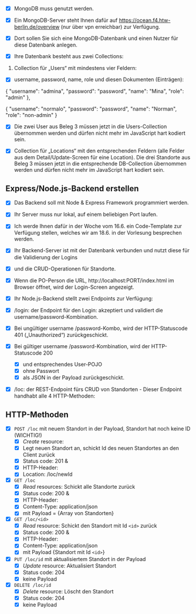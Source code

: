 - [X] MongoDB muss genutzt werden.
- [X] Ein MongoDB-Server steht Ihnen dafür auf https://ocean.f4.htw-berlin.de/overview (nur über vpn erreichbar) zur Verfügung. 
- [X] Dort sollen Sie sich eine MongoDB-Datenbank und einen Nutzer für diese Datenbank anlegen.

- [X] Ihre Datenbank besteht aus zwei Collections:
1. Collection für „Users“ mit mindestens vier Feldern:
- [X] username, password, name, role und diesen Dokumenten (Einträgen):

{
    "username": "admina",
    "password": "password",
    "name": "Mina",
    "role": "admin"
},

{
    "username": "normalo",
    "password": "password",
    "name": "Norman",
    "role": "non-admin"
}

- [X] Die zwei User aus Beleg 3 müssen jetzt in die Users-Collection übernommen werden und dürfen nicht mehr im JavaScript hart kodiert sein.

- [X] Collection für „Locations“ mit den entsprechenden Feldern (alle Felder aus dem Detail/Update-Screen für eine Location).
Die drei Standorte aus Beleg 3 müssen jetzt in die entsprechende DB-Collection übernommen werden und dürfen nicht mehr im JavaScript hart kodiert sein.

## Express/Node.js-Backend erstellen
- [X] Das Backend soll mit Node & Express Framework programmiert werden. 
- [X] Ihr Server muss nur lokal, auf einem beliebigen Port laufen. 
- [X] Ich werde Ihnen dafür in der Woche vom 16.6. ein Code-Template zur Verfügung stellen, welches wir am 18.6. in der Vorlesung besprechen werden.
- [X] Ihr Backend-Server ist mit der Datenbank verbunden und nutzt diese für die Validierung der Logins 
- [X] und die CRUD-Operationen für Standorte.

- [X] Wenn die PO-Person die URL, http://localhost:PORT/index.html im Browser öffnet, wird der Login-Screen angezeigt.
- [X] Ihr Node.js-Backend stellt zwei Endpoints zur Verfügung:
- [X] /login: der Endpoint für den Login: akzeptiert und validiert die username/password-Kombination.
- [X] Bei ungültiger username /password-Kombo, wird der HTTP-Statuscode 401 („Unauthorized“) zurückgeschickt. 
- [X] Bei gültiger username /password-Kombination, wird der HTTP-Statuscode 200 
    - [X] und entsprechendes User-POJO 
    - [X] ohne Passwort 
    - [X] als JSON in der Payload zurückgeschickt.
- [X] /loc: der REST-Endpoint fürs CRUD von Standorten - Dieser Endpoint handhabt alle 4 HTTP-Methoden:

## HTTP-Methoden
- [X] `POST /loc` mit neuem Standort in der Payload, Standort hat noch keine ID (WICHTIG!)
    - [X] *Create* resource:
    - [X] Legt neuen Standort an, schickt Id des neuen Standortes an den Client zurück
    - [X] Status code: 201 & 
    - [X] HTTP-Header: 
    - [X] Location: /loc/newId
- [X] `GET /loc`
    - [X] *Read* resources: Schickt alle Standorte zurück
    - [X] Status code: 200 &
    - [X] HTTP-Header:
    - [X] Content-Type: application/json
    - [X] mit Payload = {Array von Standorten}
- [X] `GET /loc/<id>`
    - [X] *Read* resource: Schickt den Standort mit Id `<id>` zurück
    - [X] Status code: 200 &
    - [X] HTTP-Header:
    - [X] Content-Type: application/json 
    - [X] mit Payload {Standort mit Id `<id>`}
- [X] `PUT /loc/id` mit aktualisiertem Standort in der Payload
    - [X] *Update* resource: Aktualisiert Standort
    - [X] Status code: 204
    - [X] keine Payload
- [X] `DELETE /loc/id`
    - [X] *Delete* resource: Löscht den Standort
    - [X] Status code: 204
    - [X] keine Payload